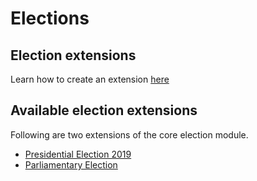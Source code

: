 # Elections

## Election extensions

Learn how to create an extension [here](../../rest/results-tabulation-api/ext/ExtendedElection)

## Available election extensions

Following are two extensions of the core election module. 

* [Presidential Election 2019](../elections/presidencial-election.html)
* [Parliamentary Election](../elections/parliamentary-election.html)
